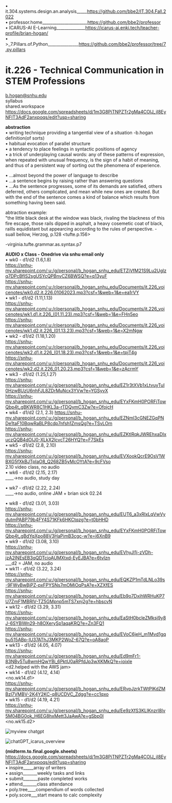 • it.304.systems.design.an.analysis_____https://github.com/bbe2/IT.304.Fall.2022  
• professor.home______________________https://github.com/bbe2/professor   
• ICARUS-AI E-Learning______________https://icarus-ai.enki.tech/teacher-profile/brian-hogan/  
• >_7.Pillars.of.Python_______________https://github.com/bbe2/professor/tree/7.py.pillars  

# it.226 - Technical Communication in STEM Professions  
b.hogan@snhu.edu  
syllabus  
shared.workspace  
https://docs.google.com/spreadsheets/d/1m3G8PiTNPZTr2gMa4COlJ_jI8EyNFIT3AdF2anxpoqs/edit?usp=sharing   

**abstraction**  
• writing technique providing a tangential view of a situation -b.hogan definition(of sorts)  
• habitual evocation of parallel structure  
• a tendency to place feelings in syntactic positions of agency  
• a trick of underplaying causal words: any of these patterns of expression, when repeated with unusual frequency, is the sign of a habit of meaning, and thus of a persistent way of sorting out the phenomena of experience.  

• ...almost beyond the power of language to describe  
• ...a sentence begins by raising rather than answering questions  
• ...As the sentence progresses, some of its demands are satisfied, others deferred, others complicated, and mean while new ones are created. But with the end of the sentence comes a kind of balance which results from something having been said.  

abtraction example:  
"the little black desk at the window was black, rivaling the blackness of this fire escape, those rails dipped in asphalt, a heavy cosemetic coat of black, raills equidistant but appearcing according to the rules of perspective. - suall bellow, Herzog, p.128 <tufte.p.156>  

-virginia.tufte.grammar.as.syntax.p7  

**AUDIO x Class - Onedrive via snhu email only**  
• wk0 - d1/d2 (1.6,1.8)  
https://snhu-my.sharepoint.com/:u:/g/personal/b_hogan_snhu_edu/ETZjVfM21S9Lu2Uglzq7DPcBfIS2sgUSYcQPBnvCZ6BWSQ?e=q13yuF  
https://snhu-my.sharepoint.com/:u:/r/personal/b_hogan_snhu_edu/Documents/it.226_voicenotes/wk0.d2.it.226.01062023.mp3?csf=1&web=1&e=ea1rVY  
• wk1 - d1/d2 (1.11,1.13)  
https://snhu-my.sharepoint.com/:u:/r/personal/b_hogan_snhu_edu/Documents/it.226_voicenotes/wk1.d1.it.226_(01.11.23).mp3?csf=1&web=1&e=FHn5eo  
https://snhu-my.sharepoint.com/:u:/r/personal/b_hogan_snhu_edu/Documents/it.226_voicenotes/wk1.d2.it.226_(01.13.23).mp3?csf=1&web=1&e=X2mNgw  
• wk2 - d1/d2 (1.18,1.20)  
https://snhu-my.sharepoint.com/:u:/r/personal/b_hogan_snhu_edu/Documents/it.226_voicenotes/wk2.d1.it.226_(01.18.23).mp3?csf=1&web=1&e=tpjT4g  
https://snhu-my.sharepoint.com/:u:/r/personal/b_hogan_snhu_edu/Documents/it.226_voicenotes/wk2.d2.it.226_01.20.23.mp3?csf=1&web=1&e=zAcrmY  
• wk3 - d1/d2 (1.25,1.27)  
https://snhu-my.sharepoint.com/:u:/g/personal/b_hogan_snhu_edu/EZ1r3tXVb1xLtvuyTuI0HzwBUzU6nhFJL8ZDrMuNcx3YVw?e=YGSyvX  
https://snhu-my.sharepoint.com/:u:/g/personal/b_hogan_snhu_edu/EYxFKmH0PORFiTowQbp4t_gBKWR8C1HKL3a-rTDQymC3Zw?e=OfojcH  
• wk4 - d1/d2 (2.1, 2.3)
https://snhu-my.sharepoint.com/:u:/g/personal/b_hogan_snhu_edu/EZNml3cGNEZGqPNDe1taF10BqwRaBLP8cdp7nfsh1ZmsQg?e=TSvLOm  
https://snhu-my.sharepoint.com/:u:/g/personal/b_hogan_snhu_edu/EZKtlRqkJWREhxaDlxuczQQB4dOIJ0-XLkX2lcvcT26HYQ?e=F7SkEs  
• wk5 - d1/d2 (2.8, 2.10)  
https://snhu-my.sharepoint.com/:u:/g/personal/b_hogan_snhu_edu/EVXookQcrE9OsV1WBXG5fXkBJTpIaO8_Q268ZB5yMcOYtA?e=9cFVso  
2.10 video class, no audio   
• wk6 - d1/d2 (2.15, 2.17)  
 ____->no audio, study day  
 
• wk7 - d1/d2 (2.22, 2.24)    
 ____->no audio, online JAM + brian sick 02.24  
 
• wk8 - d1/d2 (3.01, 3.03)  
https://snhu-my.sharepoint.com/:u:/g/personal/b_hogan_snhu_edu/EUT6_a3xRlxLqVwVydutmPABP79b4FY4S71KFk6HKCtqzg?e=t0bHHD  
https://snhu-my.sharepoint.com/:u:/g/personal/b_hogan_snhu_edu/EYxFKmH0PORFiTowQbp4t_gBdYqXpo88V3HaPimB3cgc-w?e=i6XnB9  
• wk9 - d1/d2 (3.08, 3.10)   
https://snhu-my.sharepoint.com/:u:/g/personal/b_hogan_snhu_edu/EVhyJl1j-zVDh-jzA2INEsEB3qQDTcioAUMXtxd-EyEJBA?e=6tvIzn   
___d2 = JAM, no audio   
• wk11 - d1/d2 (3.22, 3.24)   
https://snhu-my.sharepoint.com/:u:/g/personal/b_hogan_snhu_edu/EQKZP1mTdLNLo39s-9FWvBwBjPZ-pxFPYSNs7mOMiOqPsA?e=XZXfES  
https://snhu-my.sharepoint.com/:u:/g/personal/b_hogan_snhu_edu/Eb9o7DxihWRHuKP7U7ZmF1MBRlV-TZ5GMpnp5mTS7xnj2g?e=hbscvN  
• wk12 - d1/d2 (3.29, 3.31)  
https://snhu-my.sharepoint.com/:u:/g/personal/b_hogan_snhu_edu/EaStH0bcleZMksj9y8J-6SYBlWn29-h8OXerySp1aqaKRQ?e=Zn3FQ1  
https://snhu-my.sharepoint.com/:u:/g/personal/b_hogan_snhu_edu/EVoC6jeH_m1Mvd1gqbu515ABp-lU37AThJ3MKP2WoZ-67Q?e=oA8aoP  
• wk13 - d1/d2 (4.05, 4.07)  
https://snhu-my.sharepoint.com/:u:/g/personal/b_hogan_snhu_edu/Ed9mFr1-83NBv5Tu8wmHQwYBi_6PktU0aRPfdJp3wXKMkQ?e=ioixle  
<d2.helped with the AWS jam>  
• wk14 - d1/d2 (4.12, 4.14)  
<no.wk14.d1>  
https://snhu-my.sharepoint.com/:u:/g/personal/b_hogan_snhu_edu/ERvpJzrkTWtPlKdZMBzl7VMBV-2K4Y2KC-q8UCDVC_Zdgg?e=cc1qxo  
• wk15 - d1/d2 (4.19, 4.21)  
https://snhu-my.sharepoint.com/:u:/g/personal/b_hogan_snhu_edu/Ee9zXfS3KLlKnzrl8Iv5M04BG0ok_H6EG8hxMett3JaAwA?e=gSbp0I  
<no.wk15.d2>  

![myview chatgpt](https://user-images.githubusercontent.com/59778456/218282582-211540a3-20a8-4a36-affe-a8efdef64b97.JPG)  

![chatGPT_icarus_overview](https://user-images.githubusercontent.com/59778456/216191597-fb66e490-bd1b-4ab4-b0aa-6cbae42dae48.JPG)  

**(midterm.to.final.google.sheets)**  
https://docs.google.com/spreadsheets/d/1m3G8PiTNPZTr2gMa4COlJ_jI8EyNFIT3AdF2anxpoqs/edit?usp=sharing  
• inspire_____array of writers  
• assign_______weekly tasks and links   
• submit_______paste completed works  
• attend_______class attendance  
• poly.tree____compendium of words collected  
• poly.score___start means to calc complexity  
